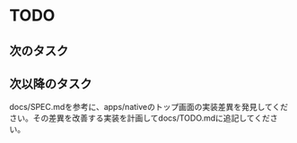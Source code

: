 # TODO

## 次のタスク

## 次以降のタスク

docs/SPEC.mdを参考に、apps/nativeのトップ画面の実装差異を発見してください。その差異を改善する実装を計画してdocs/TODO.mdに追記してください。
